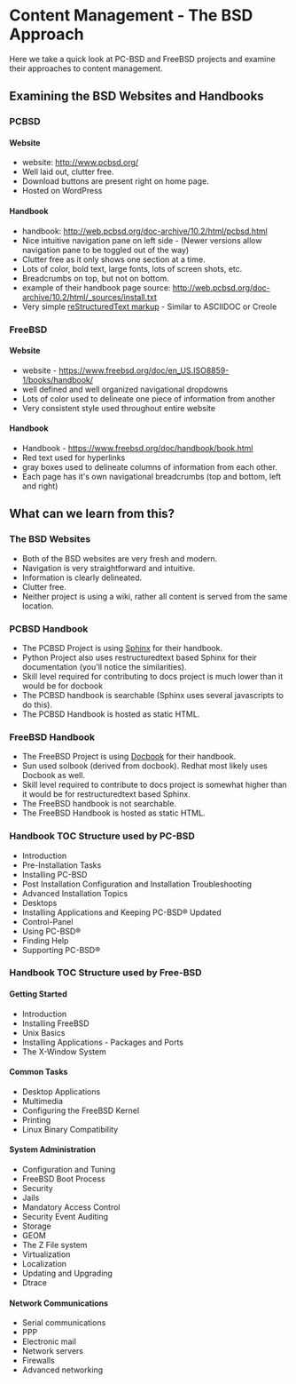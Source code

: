 # Content Management - The BSD Approach


Here we take a quick look at PC-BSD and FreeBSD projects and examine their approaches to content management.

## Examining the BSD Websites and Handbooks


### PCBSD

#### Website

* website: <http://www.pcbsd.org/>
* Well laid out, clutter free.
* Download buttons are present right on home page.
* Hosted on WordPress

#### Handbook

* handbook: <http://web.pcbsd.org/doc-archive/10.2/html/pcbsd.html>
* Nice intuitive navigation pane on left side - (Newer versions allow navigation pane to be toggled out of the way)
* Clutter free as it only shows one section at a time.
* Lots of color, bold text, large fonts, lots of screen shots, etc.
* Breadcrumbs on top, but not on bottom.
* example of their handbook page source: <http://web.pcbsd.org/doc-archive/10.2/html/_sources/install.txt>
* Very simple [reStructuredText markup](http://docutils.sourceforge.net/rst.html) - Similar to ASCIIDOC or Creole


### FreeBSD

#### Website

* website - <https://www.freebsd.org/doc/en_US.ISO8859-1/books/handbook/>
* well defined and well organized navigational dropdowns
* Lots of color used to delineate one piece of information from another
* Very consistent style used throughout entire website

#### Handbook

* Handbook - <https://www.freebsd.org/doc/handbook/book.html>
* Red text used for hyperlinks
* gray boxes used to delineate columns of information from each other.
* Each page has it's own navigational breadcrumbs (top and bottom, left and right)


## What can we learn from this?

### The BSD Websites

* Both of the BSD websites are very fresh and modern.
* Navigation is very straightforward and intuitive.
* Information is clearly delineated.
* Clutter free.
* Neither project is using a wiki, rather all content is served from the same location.


### PCBSD Handbook

* The PCBSD Project is using [Sphinx](http://www.sphinx-doc.org/en/stable/index.html) for their handbook.
* Python Project also uses restructuredtext based Sphinx for their documentation (you'll notice the similarities).
* Skill level required for contributing to docs project is much lower than it would be for docbook
* The PCBSD handbook is searchable (Sphinx uses several javascripts to do this).
* The PCBSD Handbook is hosted as static HTML.

### FreeBSD Handbook

* The FreeBSD Project is using [Docbook](http://www.docbook.org/) for their handbook.
* Sun used solbook (derived from docbook).
Redhat most likely uses Docbook as well.
* Skill level required to contribute to docs project is somewhat higher than it would be for restructuredtext based Sphinx.
* The FreeBSD handbook is not searchable.
* The FreeBSD Handbook is hosted as static HTML.


### Handbook TOC Structure used by PC-BSD


* Introduction
* Pre-Installation Tasks
* Installing PC-BSD
* Post Installation Configuration and Installation Troubleshooting
* Advanced Installation Topics
* Desktops
* Installing Applications and Keeping PC-BSD® Updated
* Control-Panel
* Using PC-BSD®
* Finding Help
* Supporting PC-BSD®


### Handbook TOC Structure used by Free-BSD


#### Getting Started

* Introduction
* Installing FreeBSD
* Unix Basics
* Installing Applications - Packages and Ports
* The X-Window System


#### Common Tasks

* Desktop Applications
* Multimedia
* Configuring the FreeBSD Kernel
* Printing
* Linux Binary Compatibility


#### System Administration

* Configuration and Tuning
* FreeBSD Boot Process
* Security
* Jails
* Mandatory Access Control
* Security Event Auditing
* Storage
* GEOM
* The Z File system
* Virtualization
* Localization
* Updating and Upgrading
* Dtrace


#### Network Communications

* Serial communications
* PPP
* Electronic mail
* Network servers
* Firewalls
* Advanced networking


